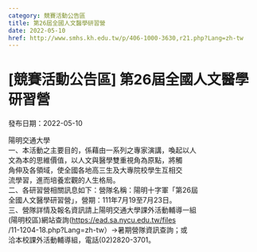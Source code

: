```yaml
---
category: 競賽活動公告區
title: 第26屆全國人文醫學研習營
date: 2022-05-10
href: http://www.smhs.kh.edu.tw/p/406-1000-3630,r21.php?Lang=zh-tw
---
```


# [競賽活動公告區] 第26屆全國人文醫學研習營

發布日期：2022-05-10

陽明交通大學  
一、本活動之主要目的，係藉由一系列之專家演講，喚起以人  
文為本的思維價值，以人文與醫學雙重視角為原點，將觸  
角伸及各領域，使全國各地高三生及大專院校學生互相交  
流學習，進而培養宏觀的人生格局。  
二、各研習營相關訊息如下：營隊名稱：陽明十字軍「第26屆  
全國人文醫學研習營」，營期：111年7月19至7月23日。  
三、營隊詳情及報名資訊請上陽明交通大學課外活動輔導一組  
(陽明校區)網站查詢(https://ead.sa.nycu.edu.tw/files  
/11-1204-18.php?Lang=zh-tw）→暑期營隊資訊查詢；或  
洽本校課外活動輔導組，電話(02)2820-3701。

